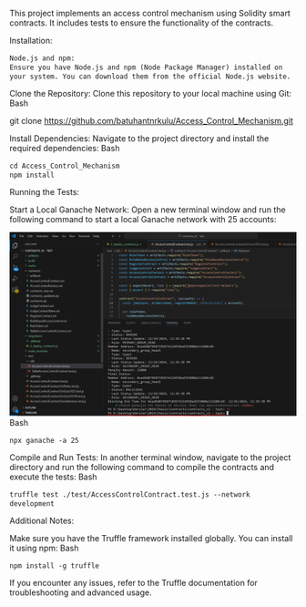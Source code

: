This project implements an access control mechanism using Solidity smart contracts. It includes tests to ensure the functionality of the contracts.

Installation:

    Node.js and npm:
    Ensure you have Node.js and npm (Node Package Manager) installed on your system. You can download them from the official Node.js website.   

Clone the Repository:
Clone this repository to your local machine using Git:
Bash

git clone https://github.com/batuhantnrkulu/Access_Control_Mechanism.git

Install Dependencies:
Navigate to the project directory and install the required dependencies:
Bash

    cd Access_Control_Mechanism
    npm install

Running the Tests:

Start a Local Ganache Network:
Open a new terminal window and run the following command to start a local Ganache network with 25 accounts:

![Example Image](readme1.png)
Bash

    npx ganache -a 25

Compile and Run Tests:
In another terminal window, navigate to the project directory and run the following command to compile the contracts and execute the tests:
Bash

    truffle test ./test/AccessControlContract.test.js --network development

Additional Notes:

Make sure you have the Truffle framework installed globally. You can install it using npm:
Bash

    npm install -g truffle

If you encounter any issues, refer to the Truffle documentation for troubleshooting and advanced usage.

